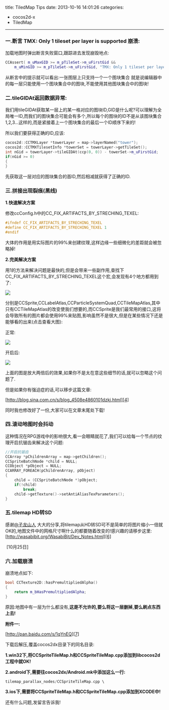 title: TiledMap Tips
date: 2013-10-16 14:01:26
categories:
- cocos2d-x
- TiledMap
---
### 一.断言 TMX: Only 1 tileset per layer is supported 崩溃:

<!--more-->

加载地图时弹出断言失败窗口,跟踪进去发现崩毁地点:
```c++
CCAssert( m_uMaxGID >= m_pTileSet->m_uFirstGid &&
    m_uMinGID >= m_pTileSet->m_uFirstGid, "TMX: Only 1 tileset per layer is supported");
```
从断言中的提示就可以看出:一张图层上只支持一个一个图块集合
就是说编辑器中的每一层只能使用一个图块集合中的图块,不能使用其他图块集合中的图块!





### 二.tileGIDAt返回数据异常:

我们用tileGIDAt获取某一层上的某一格对应的图块ID,GID是什么呢?可以理解为全局唯一ID,而我们的图块集合可能会有多个,所以每个的图块的ID不是从该图块集合1,2,3...这样的,而是紧接着上一个图块集合的最后一个ID顺序下来的!

所以我们要获得正确的ID,应该:
```c++
cocos2d::CCTMXLayer *towerLayer = map->layerNamed("tower");
cocos2d::CCTMXTilesetInfo *towerSet = towerLayer->getTileSet();
int nGid = towerLayer->tileGIDAt(ccp(0, 0)) - towerSet->m_uFirstGid;
if(nGid >= 0)
{
}
```
先获取这一层对应的图块集合的首ID,然后相减就获得了正确的ID.





### 三.拼接出现裂痕(黑线)

**1.快速解决方案**

修改ccConfig.h中的CC_FIX_ARTIFACTS_BY_STRECHING_TEXEL:
```c++
#ifndef CC_FIX_ARTIFACTS_BY_STRECHING_TEXEL
#define CC_FIX_ARTIFACTS_BY_STRECHING_TEXEL 1
#endif
```
大体的作用是用实际图片的99%来创建纹理,这样边缘一些细微化的差距就会被忽略掉!



**2.完美解决方案**

用1的方法来解决问题是最快的,但是会带来一些副作用,查找下CC_FIX_ARTIFACTS_BY_STRECHING_TEXEL这个宏,会发现有4个地方都用到了:

![][1]

分别是CCSprite,CCLabelAtlas,CCParticleSystemQuad,CCTileMapAtlas,其中只有CCTileMapAtlas的改变使我们想要的,而CCSprite是我们最常用的接口,这将会导致所有的图片都会使用99%来贴图,影响虽然不是很大,但是在某些情况下还是能够看的出来(点击查看大图):

正常:

![][2]

开启后:

![][3]

上面的图是放大两倍后的效果,如果你不是太在意这些细节的话,就可以忽略这个问题了.

但是如果你有强迫症的话,可以移步这篇文章:

[http://blog.sina.com.cn/s/blog_4508e4860101dzkj.html][4]

同时我也修改好了一份,大家可以在文章末尾处下载!



### 四.滚动地图时会抖动

这种情况在RPG游戏中的影响很大,看一会眼睛就花了,我们可以给每一个节点的纹理开启抗锯齿来解决这个问题:
```c++
//开启抗锯齿
CCArray *pChildrenArray = map->getChildren();
CCSpriteBatchNode *child = NULL;
CCObject *pObject = NULL;
CCARRAY_FOREACH(pChildrenArray, pObject)
{
	child = (CCSpriteBatchNode *)pObject;
	if(!child)
		break;
	child->getTexture()->setAntiAliasTexParameters();
}
```


### 五.tilemap HD转SD

感谢[@子龙山人][5] 大大的分享,将tilemap从HD转SD可不是简单的将图片缩小一倍就OK的,地图文件中的网格尺寸啊什么的都要随着改变的!感兴趣的请移步这里:[http://wasabibit.org/WasabiBit/Dev_Notes.html][6]



 [10月25日]

### 六.加载崩溃

崩溃地点如下:
```c++
bool CCTexture2D::hasPremultipliedAlpha()
{
    return m_bHasPremultipliedAlpha;
}
```
原因:地图中有一层为什么都没有,**这是不允许的,要么将这一层删掉,要么刷点东西上去!**





**附件一:**

[http://pan.baidu.com/s/1qYnEQ][7]

下载后解压,覆盖cocos2dx目录下的同名目录:

**1.win32下,将CCSpriteTileMap.h和CCSpriteTileMap.cpp添加到libcocos2d工程中就OK!**

**2.android下,需要往cocos2dx/Android.mk中添加这么一行:**
```c++
tilemap_parallax_nodes/CCSpriteTileMap.cpp \
```
**3.ios下,需要将CCSpriteTileMap.h和CCSpriteTileMap.cpp添加到XCODE中!**





还有什么问题,发留言告诉我!


[1]: /img/b39a481b6b66a40162dad2a2c52008f99129cb83.jpg
[2]: /img/4220b6514671a4567ca56c6e199f49070b019f31.jpg
[3]: /img/8de1d1d02a2860a7cc0eb5f17f4f99daf7a8a97a.jpg
[4]: http://blog.sina.com.cn/s/blog_4508e4860101dzkj.html
[5]: http://weibo.com/1703959697/AdGzcoLTo?type=repost
[6]: http://wasabibit.org/WasabiBit/Dev_Notes.html
[7]: http://pan.baidu.com/s/1qYnEQ